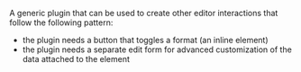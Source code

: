 A generic plugin that can be used to create other editor interactions that
follow the following pattern:

- the plugin needs a button that toggles a format (an inline element)
- the plugin needs a separate edit form for advanced customization of the data
  attached to the element

